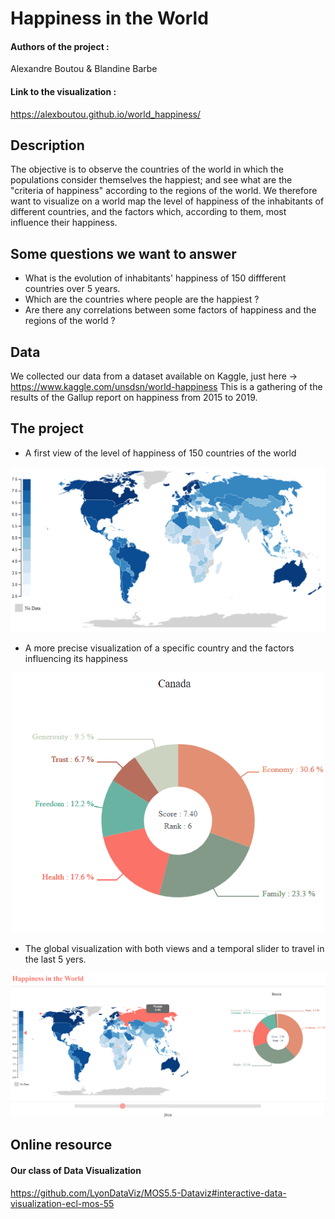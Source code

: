 # Happiness in the World

#### Authors of the project :
Alexandre Boutou & Blandine Barbe

#### Link to the visualization : 
https://alexboutou.github.io/world_happiness/

## Description
The objective is to observe the countries of the world in which the populations consider themselves the happiest; and see what are the "criteria of happiness" according to the regions of the world. We therefore want to visualize on a world map the level of happiness of the inhabitants of different countries, and the factors which, according to them, most influence their happiness.

## Some questions we want to answer

- What is the evolution of inhabitants' happiness of 150 diffferent countries over 5 years.
- Which are the countries where people are the happiest ?
- Are there any correlations between some factors of happiness and the regions of the world ?

## Data

We collected our data from a dataset available on Kaggle, just here -> https://www.kaggle.com/unsdsn/world-happiness
This is a gathering of the results of the Gallup report on happiness from 2015 to 2019.

## The project


- A first view of the level of happiness of 150 countries of the world

<p align="center">
  <img src="img/Map.PNG" width="600" title="Map of the level of happiness in the world">
</p>

- A more precise visualization of a specific country and the factors influencing its happiness

<p align="center">
  <img src="img/Country.PNG" width="500" title="Factors of happiness in Canada in 2016">
</p>

- The global visualization with both views and a temporal slider to travel in the last 5 yers.

<p align="center">
  <img src="img/Global.png" width="850" title="Happiness in the World">
</p>

## Online resource

#### Our class of Data Visualization

https://github.com/LyonDataViz/MOS5.5-Dataviz#interactive-data-visualization-ecl-mos-55
